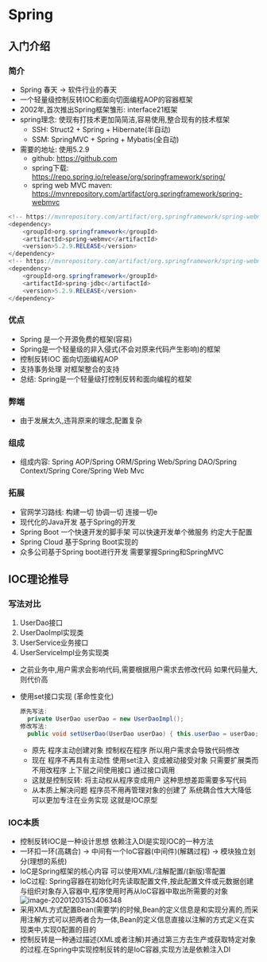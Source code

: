 # Spring

## 入门介绍

### 简介

- Spring 春天 -> 软件行业的春天
- 一个轻量级控制反转IOC和面向切面编程AOP的容器框架
- 2002年,首次推出Spring框架雏形: interface21框架
- spring理念: 使现有打技术更加简简洁,容易使用,整合现有的技术框架
  - SSH: Struct2 + Spring + Hibernate(半自动)
  - SSM: SpringMVC + Spring + Mybatis(全自动)
- 需要的地址: 使用5.2.9
  - github: https://github.com
  - spring下载: https://repo.spring.io/release/org/springframework/spring/
  - spring web MVC maven: https://mvnrepository.com/artifact/org.springframework/spring-webmvc

```java
<!-- https://mvnrepository.com/artifact/org.springframework/spring-webmvc -->
<dependency>
    <groupId>org.springframework</groupId>
    <artifactId>spring-webmvc</artifactId>
    <version>5.2.9.RELEASE</version>
</dependency>
<!-- https://mvnrepository.com/artifact/org.springframework/spring-webmvc -->
<dependency>
    <groupId>org.springframework</groupId>
    <artifactId>spring-jdbc</artifactId>
    <version>5.2.9.RELEASE</version>
</dependency>
```

### 优点

- Spring 是一个开源免费的框架(容易)
- Spring是一个轻量级的非入侵式(不会对原来代码产生影响)的框架
- 控制反转IOC 面向切面编程AOP
- 支持事务处理 对框架整合的支持
- 总结: Spring是一个轻量级打控制反转和面向编程的框架

### 弊端

- 由于发展太久,违背原来的理念,配置复杂

### 组成

- 组成内容: Spring AOP/Spring ORM/Spring Web/Spring DAO/Spring Context/Spring  Core/Spring Web Mvc

### 拓展

- 官网学习路线: 构建一切 协调一切 连接一切e
- 现代化的Java开发 基于Spring的开发
- Spring Boot 一个快速开发的脚手架 可以快速开发单个微服务 约定大于配置
- Spring Cloud 基于Spring Boot实现的
- 众多公司基于Spring boot进行开发 需要掌握Spring和SpringMVC

## IOC理论推导

### 写法对比

1. UserDao接口
2. UserDaoImpl实现类
3. UserService业务接口
4. UserServiceImpl业务实现类

- 之前业务中,用户需求会影响代码,需要根据用户需求去修改代码 如果代码量大,则代价高

- 使用set接口实现 (革命性变化)

  ```java
  原先写法:
  	private UserDao userDao = new UserDaoImpl();
  修改写法: 
  	public void setUserDao(UserDao userDao) { this.userDao = userDao; }
  ```

  - 原先 程序主动创建对象 控制权在程序 所以用户需求会导致代码修改
  - 现在 程序不再具有主动性 使用set注入 变成被动接受对象 只需要扩展类而不用改程序 上下层之间使用接口 通过接口调用
  - 这就是控制反转: 将主动权从程序变成用户 这种思想差距需要多写代码
  - 从本质上解决问题 程序员不用再管理对象的创建了 系统耦合性大大降低 可以更加专注在业务实现  这就是IOC原型

### IOC本质

- 控制反转IOC是一种设计思想 依赖注入DI是实现IOC的一种方法
- 一环扣一环(高耦合) -> 中间有一个IoC容器(中间件)(解耦过程) -> 模块独立划分(理想的系统)
- IoC是Spring框架的核心内容 可以使用XML/注解配置/(新版)零配置
- IoC过程: Spring容器在初始化时先读取配置文件,按此配置文件或元数据创建与组织对象存入容器中,程序使用时再从IoC容器中取出所需要的对象
	![image-20201203153406348](/home/maoyuhuan/文档/GitHub/manjaro_learning/note/Spring.assets/image-20201203153406348.png)
- 采用XML方式配置Bean(需要学)的时候,Bean的定义信息是和实现分离的,而采用注解方式可以把两者合为一体,Bean的定义信息直接以注解的方式定义在实现类中,实现0配置的目的
- 控制反转是一种通过描述(XML或者注解)并通过第三方去生产或获取特定对象的过程.在Spring中实现控制反转的是IoC容器,实现方法是依赖注入DI

